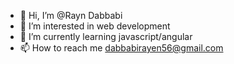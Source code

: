 - 👋 Hi, I’m @Rayn Dabbabi
- 👀 I’m interested in web development
- 🌱 I’m currently learning javascript/angular
- 📫 How to reach me dabbabirayen56@gmail.com

<!---
RShinigami/RShinigami is a ✨ special ✨ repository because its `README.md` (this file) appears on your GitHub profile.
You can click the Preview link to take a look at your changes.
--->
